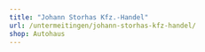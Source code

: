 ```yaml
---
title: "Johann Storhas Kfz.-Handel"
url: /untermeitingen/johann-storhas-kfz-handel/
shop: Autohaus
---
```

